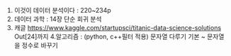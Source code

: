 1. 이것이 데이터 분석이다 : 220~234p
2. 데이터 과학 : 14장 단순 회귀 분석
3. 캐글 
https://www.kaggle.com/startupsci/titanic-data-science-solutions 
Out[24]까지
4.알고리즘 : (python, c++필터 적용) 
문자열 다루기 기본 ~ 문자열을 정수로 바꾸기
